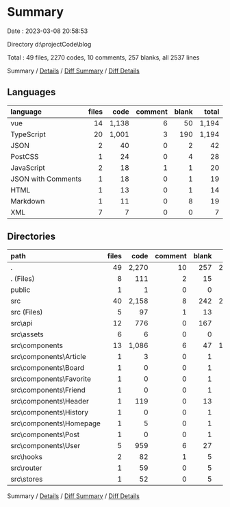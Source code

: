 # Summary

Date : 2023-03-08 20:58:53

Directory d:\\projectCode\\blog

Total : 49 files,  2270 codes, 10 comments, 257 blanks, all 2537 lines

Summary / [Details](details.md) / [Diff Summary](diff.md) / [Diff Details](diff-details.md)

## Languages
| language | files | code | comment | blank | total |
| :--- | ---: | ---: | ---: | ---: | ---: |
| vue | 14 | 1,138 | 6 | 50 | 1,194 |
| TypeScript | 20 | 1,001 | 3 | 190 | 1,194 |
| JSON | 2 | 40 | 0 | 2 | 42 |
| PostCSS | 1 | 24 | 0 | 4 | 28 |
| JavaScript | 2 | 18 | 1 | 1 | 20 |
| JSON with Comments | 1 | 18 | 0 | 1 | 19 |
| HTML | 1 | 13 | 0 | 1 | 14 |
| Markdown | 1 | 11 | 0 | 8 | 19 |
| XML | 7 | 7 | 0 | 0 | 7 |

## Directories
| path | files | code | comment | blank | total |
| :--- | ---: | ---: | ---: | ---: | ---: |
| . | 49 | 2,270 | 10 | 257 | 2,537 |
| . (Files) | 8 | 111 | 2 | 15 | 128 |
| public | 1 | 1 | 0 | 0 | 1 |
| src | 40 | 2,158 | 8 | 242 | 2,408 |
| src (Files) | 5 | 97 | 1 | 13 | 111 |
| src\\api | 12 | 776 | 0 | 167 | 943 |
| src\\assets | 6 | 6 | 0 | 0 | 6 |
| src\\components | 13 | 1,086 | 6 | 47 | 1,139 |
| src\\components\\Article | 1 | 3 | 0 | 1 | 4 |
| src\\components\\Board | 1 | 0 | 0 | 1 | 1 |
| src\\components\\Favorite | 1 | 0 | 0 | 1 | 1 |
| src\\components\\Friend | 1 | 0 | 0 | 1 | 1 |
| src\\components\\Header | 1 | 119 | 0 | 13 | 132 |
| src\\components\\History | 1 | 0 | 0 | 1 | 1 |
| src\\components\\Homepage | 1 | 5 | 0 | 1 | 6 |
| src\\components\\Post | 1 | 0 | 0 | 1 | 1 |
| src\\components\\User | 5 | 959 | 6 | 27 | 992 |
| src\\hooks | 2 | 82 | 1 | 5 | 88 |
| src\\router | 1 | 59 | 0 | 5 | 64 |
| src\\stores | 1 | 52 | 0 | 5 | 57 |

Summary / [Details](details.md) / [Diff Summary](diff.md) / [Diff Details](diff-details.md)